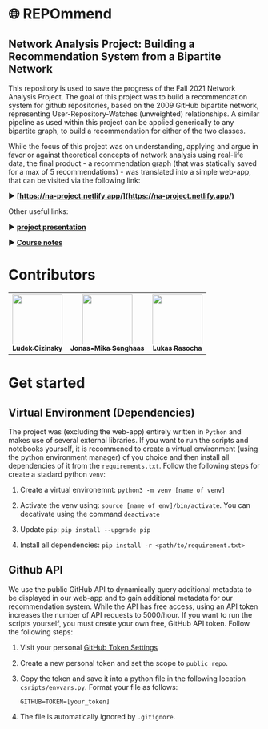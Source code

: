 # :globe_with_meridians: REPOmmend
## Network Analysis Project: Building a Recommendation System from a Bipartite Network

This repository is used to save the progress of the Fall 2021 Network Analysis Project. The goal of this project was to build a recommendation system for github repositories, based on the 2009 GitHub bipartite network, representing User-Repository-Watches (unweighted) relationships. A similar pipeline as used within this project can be applied generically to any bipartite graph, to build a recommendation for either of the two classes.

While the focus of this project was on understanding, applying and argue in favor or against theoretical concepts of network analysis using real-life data, the final product - a recommendation graph (that was statically saved for a max of 5 recommendations) - was  translated into a simple web-app, that can be visited via the following link:

:arrow_forward: **[https://na-project.netlify.app/](https://na-project.netlify.app/)**

Other useful links:

 :arrow_forward: **[project presentation](https://docs.google.com/presentation/d/13dyLBafxCt2VNjRtrBzkrYpuNhHQViyT52FdB1JcBHQ/edit?usp=sharing)**

 :arrow_forward: **[Course notes](https://ludekcizinsky.notion.site/fae38de7e03c4b8c81dc2ae416291faf?v=00e52a0941d4498791bfc78b2570ce37)**

# Contributors

<table>
  <tr>
    <td align="center"><a href="https://github.com/LudekCizinsky"><img src="https://github.com/LudekCizinsky.png?size=100" width="100px;" alt=""/><br /><sub><b>Ludek Cizinsky</b></sub></a><br /></td>
    <td align="center"><a href="https://github.com/jonas-mika"><img src="https://github.com/jonas-mika.png?size=100" width="100px;" alt=""/><br /><sub><b>Jonas-Mika Senghaas</b></sub></a><br /></td>
    <td align="center"><a href="https://github.com/lukyrasocha"><img src="https://github.com/lukyrasocha.png?size=100" width="100px;" alt=""/><br /><sub><b>Lukas Rasocha</b></sub></a><br /></td>
 </tr>
</table>


# Get started

## Virtual Environment (Dependencies)

The project was (excluding the web-app) entirely written in `Python` and makes use of several external libraries. If you want to run the scripts and notebooks yourself, it is recommened to create a virtual environment (using the python environment manager) of you choice and then install all dependencies of it from the `requirements.txt`. Follow the following steps for create a stadard python `venv`:

1. Create a virtual environemnt: `python3 -m venv [name of venv]`

2. Activate the venv using: `source [name of env]/bin/activate`. You can decativate using the command `deactivate`

3. Update `pip`: `pip install --upgrade pip`

4. Install all dependencies: `pip install -r <path/to/requirement.txt>`

## Github API

We use the public GitHub API to dynamically query additional metadata to be displayed in our web-app and to gain additional metadata for our recommendation system. While the API has free access, using an API token increases the number of API requests to 5000/hour. If you want to run the scripts yourself, you must create your own free, GitHub API token. Follow the following steps:

1. Visit your personal [GitHub Token Settings](https://github.com/settings/tokens)
2. Create a new personal token and set the scope to `public_repo`.
3. Copy the token and save it into a python file in the following location `csripts/envvars.py`. Format your file as follows:

	```
	GITHUB=TOKEN=[your_token]
	```
4. The file is automatically ignored by `.gitignore`.

